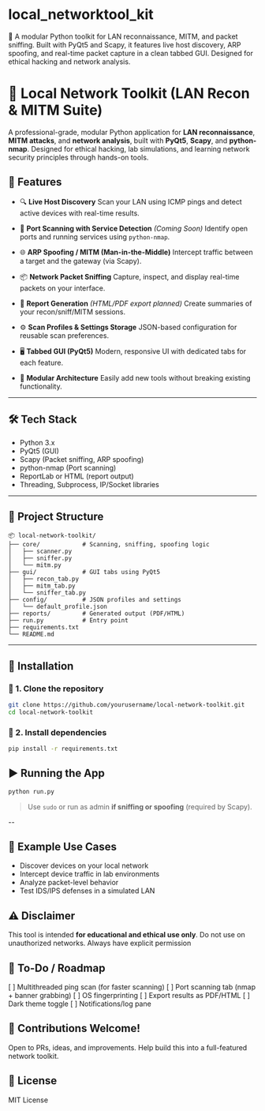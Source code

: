 # local_networktool_kit
🔧 A modular Python toolkit for LAN reconnaissance, MITM, and packet sniffing. Built with PyQt5 and Scapy, it features live host discovery, ARP spoofing, and real-time packet capture in a clean tabbed GUI. Designed for ethical hacking and network analysis.


# 🔧 Local Network Toolkit (LAN Recon & MITM Suite)

A professional-grade, modular Python application for **LAN reconnaissance**, **MITM attacks**, and **network analysis**, built with **PyQt5**, **Scapy**, and **python-nmap**. Designed for ethical hacking, lab simulations, and learning network security principles through hands-on tools.

## 🚀 Features

* 🔍 **Live Host Discovery**
  Scan your LAN using ICMP pings and detect active devices with real-time results.

* 🧠 **Port Scanning with Service Detection** *(Coming Soon)*
  Identify open ports and running services using `python-nmap`.

* 🌐 **ARP Spoofing / MITM (Man-in-the-Middle)**
  Intercept traffic between a target and the gateway (via Scapy).

* 📦 **Network Packet Sniffing**
  Capture, inspect, and display real-time packets on your interface.

* 📑 **Report Generation** *(HTML/PDF export planned)*
  Create summaries of your recon/sniff/MITM sessions.

* ⚙️ **Scan Profiles & Settings Storage**
  JSON-based configuration for reusable scan preferences.

* 🖥️ **Tabbed GUI (PyQt5)**
  Modern, responsive UI with dedicated tabs for each feature.

* 🧩 **Modular Architecture**
  Easily add new tools without breaking existing functionality.

---

## 🛠️ Tech Stack

* Python 3.x
* PyQt5 (GUI)
* Scapy (Packet sniffing, ARP spoofing)
* python-nmap (Port scanning)
* ReportLab or HTML (report output)
* Threading, Subprocess, IP/Socket libraries

---

## 📁 Project Structure

```
📦 local-network-toolkit/
├── core/            # Scanning, sniffing, spoofing logic
│   ├── scanner.py
│   ├── sniffer.py
│   └── mitm.py
├── gui/             # GUI tabs using PyQt5
│   ├── recon_tab.py
│   ├── mitm_tab.py
│   └── sniffer_tab.py
├── config/          # JSON profiles and settings
│   └── default_profile.json
├── reports/         # Generated output (PDF/HTML)
├── run.py           # Entry point
├── requirements.txt
└── README.md
```

---
## 🔧 Installation

### 🔹 1. Clone the repository

```bash
git clone https://github.com/yourusername/local-network-toolkit.git
cd local-network-toolkit
```

### 🔹 2. Install dependencies

```bash
pip install -r requirements.txt
```


## ▶️ Running the App

```bash
python run.py
```

> Use `sudo` or run as admin **if sniffing or spoofing** (required by Scapy).

--
## 🧪 Example Use Cases

* Discover devices on your local network
* Intercept device traffic in lab environments
* Analyze packet-level behavior
* Test IDS/IPS defenses in a simulated LAN
## ⚠️ Disclaimer

This tool is intended **for educational and ethical use only**.
Do not use on unauthorized networks. Always have explicit permission

## 📌 To-Do / Roadmap

 [ ] Multithreaded ping scan (for faster scanning)
 [ ] Port scanning tab (nmap + banner grabbing)
 [ ] OS fingerprinting
 [ ] Export results as PDF/HTML
 [ ] Dark theme toggle
 [ ] Notifications/log pane

## 🤝 Contributions Welcome!

Open to PRs, ideas, and improvements. Help build this into a full-featured network toolkit.

## 📜 License
MIT License

